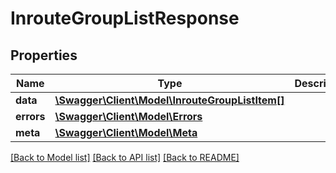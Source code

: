 # InrouteGroupListResponse

## Properties
Name | Type | Description | Notes
------------ | ------------- | ------------- | -------------
**data** | [**\Swagger\Client\Model\InrouteGroupListItem[]**](InrouteGroupListItem.md) |  | [optional] 
**errors** | [**\Swagger\Client\Model\Errors**](Errors.md) |  | [optional] 
**meta** | [**\Swagger\Client\Model\Meta**](Meta.md) |  | [optional] 

[[Back to Model list]](../README.md#documentation-for-models) [[Back to API list]](../README.md#documentation-for-api-endpoints) [[Back to README]](../README.md)


